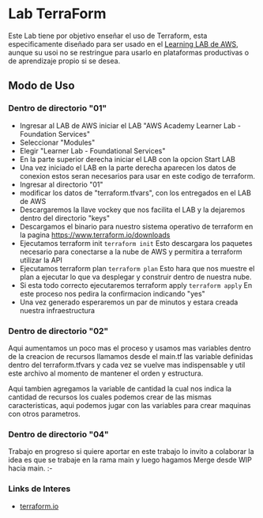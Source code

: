 # Lab TerraForm
Este Lab tiene por objetivo enseñar el uso de Terraform, esta especificamente diseñado para ser usado en el [Learning LAB de AWS](https://www.awsacademy.com/LMS_Login), aunque su usoi no se restringue para usarlo en plataformas productivas o de aprendizaje propio si se desea.

## Modo de Uso

### Dentro de directorio "01"

* Ingresar al LAB de AWS iniciar el LAB "AWS Academy Learner Lab - Foundation Services"
* Seleccionar "Modules"
* Elegir "Learner Lab - Foundational Services"
* En la parte superior derecha iniciar el LAB con la opcion Start LAB
* Una vez iniciado el LAB en la parte derecha aparecen los datos de conexion estos seran necesarios para usar en este codigo de terraform.
* Ingresar al directorio "01"
* modificar los datos de "terraform.tfvars", con los entregados en el LAB de AWS
* Descargaremos la llave vockey que nos facilita el LAB y la dejaremos dentro del directorio "keys"
* Descargamos el binario para nuestro sistema operativo de terraform en la pagina https://www.terraform.io/downloads
* Ejecutamos terraform init
``terraform init``
    Esto descargara los paquetes necesario para conectarse a la nube de AWS y permitira a terraform utilizar la API
* Ejecutamos terraform plan
``terraform plan``
    Esto hara que nos muestre el plan a ejecutar lo que va desplegar y construir dentro de nuestra nube.
* Si esta todo correcto ejecutaremos terraform apply
``terraform apply``
    En este proceso nos pedira la confirmacion indicando "yes"
* Una vez generado esperaremos un par de minutos y estara creada nuestra infraestructura

### Dentro de directorio "02"
Aqui aumentamos un poco mas el proceso y usamos mas variables dentro de la creacion de recursos llamamos desde el main.tf las variable definidas dentro del terraform.tfvars y cada vez se vuelve mas indispensable y util este archivo al momento de mantener el orden y estructura.

Aqui tambien agregamos la variable de cantidad la cual nos indica la cantidad de recursos los cuales podemos crear de las mismas caracteristicas, aqui podemos jugar con las variables para crear maquinas con otros parametros.

### Dentro de directorio "04"
Trabajo en progreso si quiere aportar en este trabajo lo invito a colaborar la idea es que se trabaje en la rama main y luego hagamos Merge desde WIP hacia main. :-

### Links de Interes
- [terraform.io](terraform.io)
